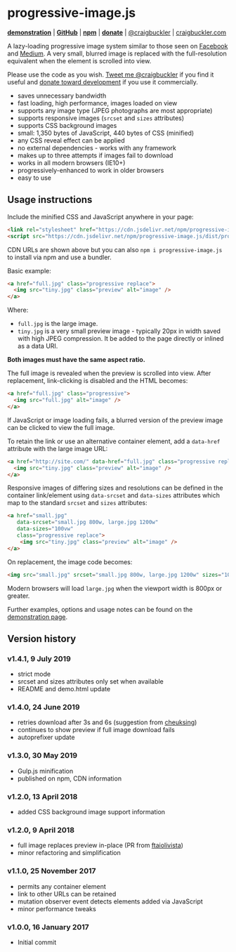 # progressive-image.js

[**demonstration**](https://codepen.io/craigbuckler/pen/yPqLXW) | [**GitHub**](https://github.com/craigbuckler/progressive-image.js) | [**npm**](https://www.npmjs.com/package/progressive-image.js) | [**donate**](https://gum.co/vIjey) | [@craigbuckler](https://twitter.com/craigbuckler) | [craigbuckler.com](https://craigbuckler.com/)

A lazy-loading progressive image system similar to those seen on [Facebook](https://code.facebook.com/posts/991252547593574/the-technology-behind-preview-photos/) and [Medium](https://jmperezperez.com/medium-image-progressive-loading-placeholder/). A very small, blurred image is replaced with the full-resolution equivalent when the element is scrolled into view.

Please use the code as you wish. [Tweet me @craigbuckler](https://twitter.com/craigbuckler) if you find it useful and [donate toward development](https://gum.co/vIjey) if you use it commercially.

* saves unnecessary bandwidth
* fast loading, high performance, images loaded on view
* supports any image type (JPEG photographs are most appropriate)
* supports responsive images (`srcset` and `sizes` attributes)
* supports CSS background images
* small: 1,350 bytes of JavaScript, 440 bytes of CSS (minified)
* any CSS reveal effect can be applied
* no external dependencies - works with any framework
* makes up to three attempts if images fail to download
* works in all modern browsers (IE10+)
* progressively-enhanced to work in older browsers
* easy to use


## Usage instructions

Include the minified CSS and JavaScript anywhere in your page:

```html
<link rel="stylesheet" href="https://cdn.jsdelivr.net/npm/progressive-image.js/dist/progressive-image.css">
<script src="https://cdn.jsdelivr.net/npm/progressive-image.js/dist/progressive-image.js"></script>
```

CDN URLs are shown above but you can also `npm i progressive-image.js` to install via npm and use a bundler.

Basic example:

```html
<a href="full.jpg" class="progressive replace">
  <img src="tiny.jpg" class="preview" alt="image" />
</a>
```

Where:

* `full.jpg` is the large image.
* `tiny.jpg` is a very small preview image - typically 20px in width saved with high JPEG compression. It be added to the page directly or inlined as a data URI.

**Both images must have the same aspect ratio.**

The full image is revealed when the preview is scrolled into view. After replacement, link-clicking is disabled and the HTML becomes:

```html
<a href="full.jpg" class="progressive">
  <img src="full.jpg" alt="image" />
</a>
```

If JavaScript or image loading fails, a blurred version of the preview image can be clicked to view the full image.

To retain the link or use an alternative container element, add a `data-href` attribute with the large image URL:

```html
<a href="http://site.com/" data-href="full.jpg" class="progressive replace">
  <img src="tiny.jpg" class="preview" alt="image" />
</a>
```

Responsive images of differing sizes and resolutions can be defined in the container link/element using `data-srcset` and `data-sizes` attributes which map to the standard `srcset` and `sizes` attributes:

```html
<a href="small.jpg"
   data-srcset="small.jpg 800w, large.jpg 1200w"
   data-sizes="100vw"
   class="progressive replace">
    <img src="tiny.jpg" class="preview" alt="image" />
</a>

```

On replacement, the image code becomes:

```html
<img src="small.jpg" srcset="small.jpg 800w, large.jpg 1200w" sizes="100vw" alt="image" />
```

Modern browsers will load `large.jpg` when the viewport width is 800px or greater.

Further examples, options and usage notes can be found on the [demonstration page](https://codepen.io/craigbuckler/pen/yPqLXW).


## Version history

### v1.4.1, 9 July 2019

* strict mode
* srcset and sizes attributes only set when available
* README and demo.html update

### v1.4.0, 24 June 2019

* retries download after 3s and 6s (suggestion from [cheuksing](https://github.com/cheuksing))
* continues to show preview if full image download fails
* autoprefixer update

### v1.3.0, 30 May 2019

* Gulp.js minification
* published on npm, CDN information

### v1.2.0, 13 April 2018

* added CSS background image support information

### v1.2.0, 9 April 2018

* full image replaces preview in-place (PR from [ftaiolivista](https://github.com/ftaiolivista))
* minor refactoring and simplification

### v1.1.0, 25 November 2017

* permits any container element
* link to other URLs can be retained
* mutation observer event detects elements added via JavaScript
* minor performance tweaks

### v1.0.0, 16 January 2017

* Initial commit
